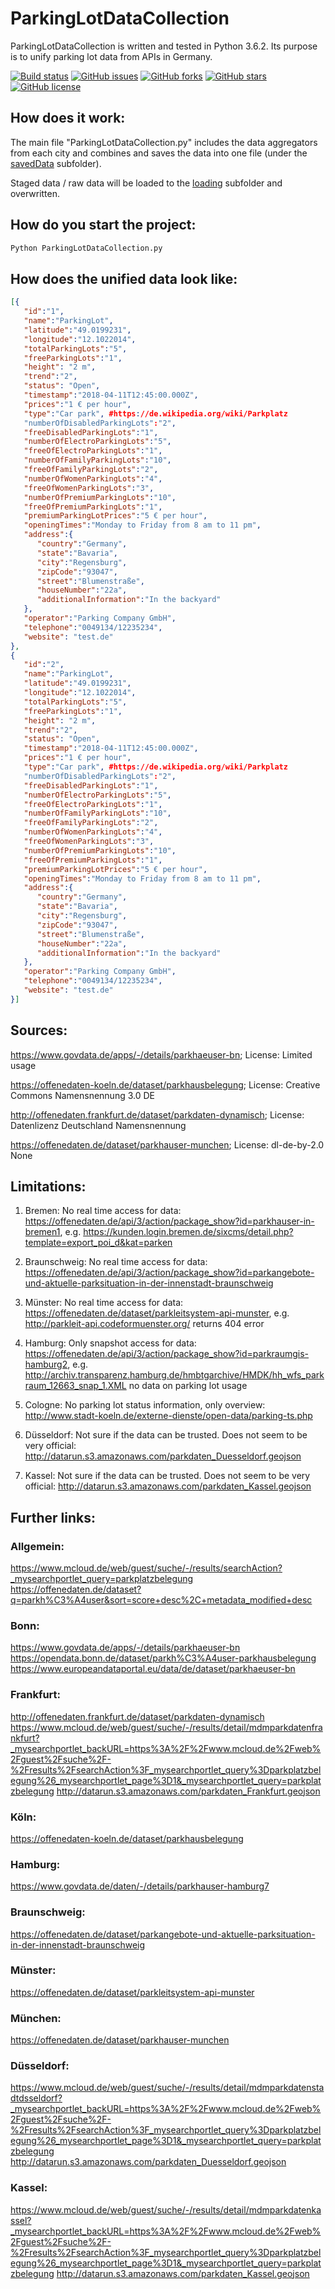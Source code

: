 # ParkingLotDataCollection

ParkingLotDataCollection is written and tested in Python 3.6.2. Its purpose is to unify parking lot data from APIs in Germany.

[![Build status](https://ci.appveyor.com/api/projects/status/7f5smko34w24nvjd?svg=true)](https://ci.appveyor.com/project/SeppPenner/compare2images)
[![GitHub issues](https://img.shields.io/github/issues/SeppPenner/Compare2Images.svg)](https://github.com/SeppPenner/Compare2Images/issues)
[![GitHub forks](https://img.shields.io/github/forks/SeppPenner/Compare2Images.svg)](https://github.com/SeppPenner/Compare2Images/network)
[![GitHub stars](https://img.shields.io/github/stars/SeppPenner/Compare2Images.svg)](https://github.com/SeppPenner/Compare2Images/stargazers)
[![GitHub license](https://img.shields.io/badge/license-AGPL-blue.svg)](https://raw.githubusercontent.com/SeppPenner/Compare2Images/master/License.txt)

## How does it work:

The main file "ParkingLotDataCollection.py" includes the data aggregators from each city and combines and saves the data into one file (under the [savedData]() subfolder).

Staged data / raw data will be loaded to the [loading]() subfolder and overwritten.

## How do you start the project:

```python
Python ParkingLotDataCollection.py
```

## How does the unified data look like:

```json
[{  
   "id":"1",
   "name":"ParkingLot",
   "latitude":"49.0199231",
   "longitude":"12.1022014",
   "totalParkingLots":"5",
   "freeParkingLots":"1",
   "height": "2 m",
   "trend":"2",
   "status": "Open",
   "timestamp":"2018-04-11T12:45:00.000Z",
   "prices":"1 € per hour",
   "type":"Car park", #https://de.wikipedia.org/wiki/Parkplatz
   "numberOfDisabledParkingLots":"2",
   "freeDisabledParkingLots":"1",
   "numberOfElectroParkingLots":"5",
   "freeOfElectroParkingLots":"1",
   "numberOfFamilyParkingLots":"10",
   "freeOfFamilyParkingLots":"2",
   "numberOfWomenParkingLots":"4",
   "freeOfWomenParkingLots":"3",
   "numberOfPremiumParkingLots":"10",
   "freeOfPremiumParkingLots":"1",
   "premiumParkingLotPrices":"5 € per hour",
   "openingTimes":"Monday to Friday from 8 am to 11 pm",
   "address":{  
      "country":"Germany",
      "state":"Bavaria",
      "city":"Regensburg",
      "zipCode":"93047",
      "street":"Blumenstraße",
      "houseNumber":"22a",
      "additionalInformation":"In the backyard"
   },
   "operator":"Parking Company GmbH",
   "telephone":"0049134/12235234",
   "website": "test.de"
},
{  
   "id":"2",
   "name":"ParkingLot",
   "latitude":"49.0199231",
   "longitude":"12.1022014",
   "totalParkingLots":"5",
   "freeParkingLots":"1",
   "height": "2 m",
   "trend":"2",
   "status": "Open",
   "timestamp":"2018-04-11T12:45:00.000Z",
   "prices":"1 € per hour",
   "type":"Car park", #https://de.wikipedia.org/wiki/Parkplatz
   "numberOfDisabledParkingLots":"2",
   "freeDisabledParkingLots":"1",
   "numberOfElectroParkingLots":"5",
   "freeOfElectroParkingLots":"1",
   "numberOfFamilyParkingLots":"10",
   "freeOfFamilyParkingLots":"2",
   "numberOfWomenParkingLots":"4",
   "freeOfWomenParkingLots":"3",
   "numberOfPremiumParkingLots":"10",
   "freeOfPremiumParkingLots":"1",
   "premiumParkingLotPrices":"5 € per hour",
   "openingTimes":"Monday to Friday from 8 am to 11 pm",
   "address":{  
      "country":"Germany",
      "state":"Bavaria",
      "city":"Regensburg",
      "zipCode":"93047",
      "street":"Blumenstraße",
      "houseNumber":"22a",
      "additionalInformation":"In the backyard"
   },
   "operator":"Parking Company GmbH",
   "telephone":"0049134/12235234",
   "website": "test.de"
}]
```

## Sources:
https://www.govdata.de/apps/-/details/parkhaeuser-bn; License: Limited usage

https://offenedaten-koeln.de/dataset/parkhausbelegung; License: Creative Commons Namensnennung 3.0 DE

http://offenedaten.frankfurt.de/dataset/parkdaten-dynamisch; License: Datenlizenz Deutschland Namensnennung

https://offenedaten.de/dataset/parkhauser-munchen; License: dl-de-by-2.0 None 

## Limitations:

1. Bremen: No real time access for data: https://offenedaten.de/api/3/action/package_show?id=parkhauser-in-bremen1, e.g. https://kunden.login.bremen.de/sixcms/detail.php?template=export_poi_d&kat=parken

2. Braunschweig: No real time access for data: https://offenedaten.de/api/3/action/package_show?id=parkangebote-und-aktuelle-parksituation-in-der-innenstadt-braunschweig

3. Münster: No real time access for data: https://offenedaten.de/dataset/parkleitsystem-api-munster, e.g. http://parkleit-api.codeformuenster.org/ returns 404 error

4. Hamburg: Only snapshot access for data: https://offenedaten.de/api/3/action/package_show?id=parkraumgis-hamburg2, e.g.
http://archiv.transparenz.hamburg.de/hmbtgarchive/HMDK/hh_wfs_parkraum_12663_snap_1.XML no data on parking lot usage

5. Cologne: No parking lot status information, only overview: http://www.stadt-koeln.de/externe-dienste/open-data/parking-ts.php

6. Düsseldorf: Not sure if the data can be trusted. Does not seem to be very official: http://datarun.s3.amazonaws.com/parkdaten_Duesseldorf.geojson

7. Kassel: Not sure if the data can be trusted. Does not seem to be very official: http://datarun.s3.amazonaws.com/parkdaten_Kassel.geojson


## Further links:

### Allgemein:
https://www.mcloud.de/web/guest/suche/-/results/searchAction?_mysearchportlet_query=parkplatzbelegung
https://offenedaten.de/dataset?q=parkh%C3%A4user&sort=score+desc%2C+metadata_modified+desc

### Bonn:
https://www.govdata.de/apps/-/details/parkhaeuser-bn
https://opendata.bonn.de/dataset/parkh%C3%A4user-parkhausbelegung
https://www.europeandataportal.eu/data/de/dataset/parkhaeuser-bn

### Frankfurt:
http://offenedaten.frankfurt.de/dataset/parkdaten-dynamisch
https://www.mcloud.de/web/guest/suche/-/results/detail/mdmparkdatenfrankfurt?_mysearchportlet_backURL=https%3A%2F%2Fwww.mcloud.de%2Fweb%2Fguest%2Fsuche%2F-%2Fresults%2FsearchAction%3F_mysearchportlet_query%3Dparkplatzbelegung%26_mysearchportlet_page%3D1&_mysearchportlet_query=parkplatzbelegung
http://datarun.s3.amazonaws.com/parkdaten_Frankfurt.geojson

### Köln:
https://offenedaten-koeln.de/dataset/parkhausbelegung

### Hamburg:
https://www.govdata.de/daten/-/details/parkhauser-hamburg7

### Braunschweig:
https://offenedaten.de/dataset/parkangebote-und-aktuelle-parksituation-in-der-innenstadt-braunschweig

### Münster:
https://offenedaten.de/dataset/parkleitsystem-api-munster

### München:
https://offenedaten.de/dataset/parkhauser-munchen

### Düsseldorf:
https://www.mcloud.de/web/guest/suche/-/results/detail/mdmparkdatenstadtdsseldorf?_mysearchportlet_backURL=https%3A%2F%2Fwww.mcloud.de%2Fweb%2Fguest%2Fsuche%2F-%2Fresults%2FsearchAction%3F_mysearchportlet_query%3Dparkplatzbelegung%26_mysearchportlet_page%3D1&_mysearchportlet_query=parkplatzbelegung
http://datarun.s3.amazonaws.com/parkdaten_Duesseldorf.geojson

### Kassel:
https://www.mcloud.de/web/guest/suche/-/results/detail/mdmparkdatenkassel?_mysearchportlet_backURL=https%3A%2F%2Fwww.mcloud.de%2Fweb%2Fguest%2Fsuche%2F-%2Fresults%2FsearchAction%3F_mysearchportlet_query%3Dparkplatzbelegung%26_mysearchportlet_page%3D1&_mysearchportlet_query=parkplatzbelegung
http://datarun.s3.amazonaws.com/parkdaten_Kassel.geojson